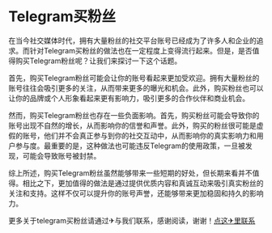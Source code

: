 # Telegram买粉丝

在当今社交媒体时代，拥有大量粉丝的社交平台账号已经成为了许多人和企业的追求。而针对Telegram买粉丝的做法也在一定程度上变得流行起来。但是，是否值得购买Telegram粉丝呢？让我们来探讨一下这个话题。

首先，购买Telegram粉丝可能会让你的账号看起来更加受欢迎。拥有大量粉丝的账号往往会吸引更多的关注，从而带来更多的曝光和机会。此外，购买粉丝也可以让你的品牌或个人形象看起来更有影响力，吸引更多的合作伙伴和商业机会。

然而，购买Telegram粉丝也存在一些负面影响。首先，购买粉丝可能会导致你的账号出现不自然的增长，从而影响你的信誉和声誉。此外，购买的粉丝很可能是虚假的账号，他们并不会真正参与到你的社交互动中，从而影响你的真实影响力和用户参与度。最重要的是，这种做法也可能违反Telegram的使用政策，一旦被发现，可能会导致账号被封禁。

综上所述，购买Telegram粉丝虽然能够带来一些短期的好处，但长期来看并不值得。相比之下，更加值得的做法是通过提供优质内容和真诚互动来吸引真实粉丝的关注和支持。这样不仅可以提升你的账号声誉，还能够带来更加稳固和持久的影响力。

更多关于telegram买粉丝请通过✈与我们联系，感谢阅读，谢谢！[点这✈里联系](https://w.k02.cc)